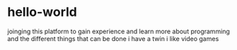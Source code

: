 # hello-world
joinging this platform to gain experience and learn more about programming and the different things that can be done
i have a twin
i like video games
